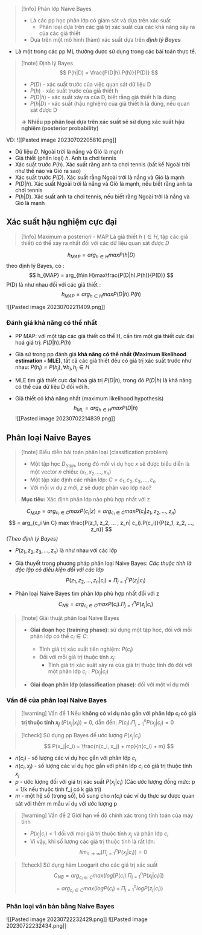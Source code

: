 > [!info] Phân lớp Naive Bayes
> * Là các pp học phân lớp có giám sát và dựa trên xác suất
> 	* Phân loại dựa trên các giá trị xác suất của các khả năng xảy ra của các giả thiết
> * Dựa trên một mô hình (hàm) xác suất dựa trên ***định lý Bayes***

* Là một trong các pp ML thường được sử dụng trong các bài toán thực tế.

> [!note] Định lý Bayes
> $$
> P(h|D) = \frac{P(D|h).P(h)}{P(D)}
> $$
> * $P(D)$ - xác suất trước của việc quan sát dữ liệu D
> * $P(h)$ - xác suất trước của giả thiết h
> * $P(D|h)$ - xác suất xảy ra của D, biết rằng giả thiết h là đúng
> * $P(h|D)$ - xác suất (hậu nghiệm) của giả thiết h là đúng, nếu quan sát được D
> 
> **-> Nhiều pp phân loại dựa trên xác suất sẽ sử dụng xác suất hậu nghiệm (posterior probability)**

VD:
![[Pasted image 20230702205810.png]]

* Dữ liệu $D$. Ngoài trời là nắng và Gió là mạnh
* Giả thiết (phân loại) $h$. Anh ta chơi tennis
* Xác suất trước $P(h)$. Xác suất rằng anh ta chơi tennis (bất kể Ngoài trời như thế nào và Gió ra sao)
* Xác suất trước $P(D)$. Xác suất rằng Ngoài trời là nắng và Gió là mạnh
* $P(D|h)$. Xác suất Ngoài trời là nắng và Gió là mạnh, nếu biết rằng anh ta chơi tennis
* $P(h|D)$. Xác suất anh ta chơi tennis, nếu biết rằng Ngoài trời là nắng và Gió là mạnh

## Xác suất hậu nghiệm cực đại
> [!info] Maximum a posteriori - MAP
> Là giả thiết $h$ ($\in H$, tập các giả thiết) có thể xảy ra nhất đối với các dữ liệu quan sát được $D$

$$
h_{MAP} = arg_{h \in H} max P(h|D)$$
theo định lý Bayes, có :
$$
h_{MAP} = arg_{h\in H}max\frac{P(D|h).P(h)}{P(D)}
$$
P(D) là như nhau đối với các giả thiết :
$$
h_{MAP} = arg_{h\in H}maxP(D|h).P(h)
$$

![[Pasted image 20230702211409.png]]

### Đánh giá khả năng có thể nhất
* PP MAP: với một tập các giả thiết có thể H, cần tìm một giả thiết cực đại hoá giá trị: $P(D|h). P(h)$ 

* Giả sử trong pp đánh giá **khả năng có thể nhất (Maximum likelihood estimation - MLE)**, tất cả các giả thiết đều có giá trị xác suất trước như nhau: $P(h_i) = P(h_j), \forall h_i, h_j \in H$ 
* MLE tìm giả thiết cực đại hoá giá trị $P(D|h)$, trong đó $P(D|h)$ là khả năng có thể của dữ liệu D đối với h.
* Giả thiết có khả năng nhất (maximum likelihood hypothesis)
$$
h_{ML} = arg _{h \in H} max P(D|h)
$$
![[Pasted image 20230702214839.png]]

## Phân loại Naive Bayes

> [!note] Biểu diễn bài toán phân loại (classification problem)
> * Một tập học $D_{train}$, trong đó mỗi ví dụ học $x$ sẽ được biểu diễn là một vector $n$ chiều: $(x_1, x_2, ..., x_n)$
> * Một tập xác định các nhãn lớp: $C = {c_1, c_2, c_3, ..., c_n}$
> * Với mỗi ví dụ $z$ mới, $z$ sẽ được phân vào lớp nào?
> 
> **Mục tiêu:** Xác định phân lớp nào phù hợp nhất với z

$$
C_{MAP} = arg_{c_i \in C} max P(c_i|z) = arg_{c_i \in C} max P(c_i|z_1, z_2, ..., z_n)
$$
$$
= arg_{c_i \in C} max \frac{P(z_1, z_2, ... , z_n| c_i).P(c_i)}{P(z_1, z_2, ..., z_n)}
$$
*(Theo định lý Bayes)*
* $P(z_1, z_2, z_3, ..., z_n)$ là như nhau với các lớp

* Giả thuyết trong phương pháp phân loại Naive Bayes: *Các thuộc tính là độc lập có điều kiện đối với các lớp*
$$
P(z_1, z_2, ... , z_n| c_i) = \Pi ^n _{j = 1} P(z_j | c_i)
$$
* Phân loại Naive Bayes tìm phân lớp phù hợp nhất đối với z
$$
C_{NB} = arg _{c_i \in C}maxP(c_i).\Pi ^n _{j = 1} P(z_j | c_i)
$$
> [!note] Giải thuật phân loại Naive Bayes
> * **Giai đoạn học (training phase)**: sử dụng một tập học, đối với mỗi phân lớp có thể $c_i \in C$:
> 	* Tính giá trị xác suất tiên nghiệm: $P(c_i)$
> 	* Đối với mỗi giá trị thuộc tính $x_j$:
> 		* Tính giá trị xác suất xảy ra của giá trị thuộc tính đó đối với một phân lớp $c_i: P(x_j|c_i)$
> 
> * **Giai đoạn phân lớp (classification phase)**: đối với một ví dụ mới

### Vấn đề của phân loại Naive Bayes
> [!warning] Vấn đề 1
> Nếu **không có ví dụ nào gắn với phân lớp $c_i$ có giá trị thuộc tính $x_j$**  $(P(x_j|x_i)) = 0$, dẫn đến: $P(c_i).\Pi^n_{j=1} P(x_j|c_i)=0$    

> [!check] Sử dụng pp Bayes để ước lượng $P(x_j|c_i)$
> $$
> P(x_j|c_i) = \frac{n(c_i, x_j) + mp}{n(c_i) + m}
> $$

- $n(c_i)$ - số lượng các ví dụ học gắn với phân lớp $c_i$
- $n(c_i,x_j)$ - số lượng các ví dụ học gắn với phân lớp $c_i$ có giá trị thuộc tính $x_j$
- $p$ - ước lượng đối với giá trị xác suất $P(x_j|c_i)$ (Các ước lượng đồng mức: p = 1/k nếu thuộc tính f_j có k giá trị)
- $m$ - một hệ số (trọng số), bổ sung cho $n(c_i)$ các ví dụ thực sự được quan sát với thêm m mẫu ví dụ với ước lượng p

> [!warning] Vấn đề 2
> Giới hạn về độ chính xác trong tính toán của máy tính
> * $P(x_j|c_i) <1$ đối với mọi giá trị thuộc tính $x_j$ và phân lớp $c_i$
> * Vì vậy, khi số lượng các giá trị thuộc tính là rất lớn:
> $$
> lim_{n\rightarrow \infty} (\Pi ^n_{j = 1} P(x_j|c_i)) = 0
> $$

> [!check] Sử dụng hàm Loogarit cho các giá trị xác suất
> $$
> C_{NB} = arg _{c_i \in C}max(log[P(c_i).\Pi ^n _{j = 1} P(x_j | c_i)])
> $$
> $$
> = arg _{c_i \in C}max(logP(c_i) + \Pi ^n _{j = 1} logP(z_j | c_i))
> $$

### Phân loại văn bản bằng Naive Bayes

![[Pasted image 20230722232429.png]]
![[Pasted image 20230722232434.png]]